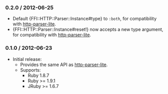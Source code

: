 ### 0.2.0 / 2012-06-25

* Default {FFI::HTTP::Parser::Instance#type} to `:both`, for compatibility
  with [http-parser-lite].
* {FFI::HTTP::Parser::Instance#reset!} now accepts a new type argument,
  for compatibility with [http-parser-lite].

### 0.1.0 / 2012-06-23

* Initial release:
  * Provides the same API as [http-parser-lite].
  * Supports:
    * Ruby 1.8.7
    * Ruby >= 1.9.1
    * JRuby >= 1.6.7

[http-parser]: https://github.com/joyent/http-parser#readme
[http-parser-lite]: https://github.com/deepfryed/http-parser-lite#readme
